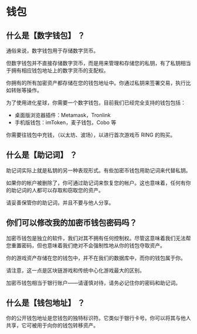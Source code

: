 # 钱包

## 什么是【数字钱包】 ？

通俗来说，数字钱包用于存储数字货币。

但数字钱包并不直接存储数字货币，而是用来管理和存储您的私钥，有了私钥相当于拥有相应钱包地址上的数字货币的支配权。

你拥有的所有加密资产都存储在您的钱包地址中。你通过私钥来签署交易，执行比如转账等操作。

为了使用进化星球，你需要一个数字钱包，目前我们已经完全支持的钱包包括：

* 桌面版浏览器插件：Metamask，Tronlink
* 手机版钱包：imToken，麦子钱包，Cobo 等

你需要往钱包中充钱，（以太坊、波场），以进行首次游戏币 RING 的购买。

## 什么是【助记词】 ？

助记词实际上就是私钥的另一种表现形式。有些加密币钱包用助记词来代替私钥。

如果你的帐户被删除了，你可通过助记词来恢复您的帐户。这也意味着，任何有你的助记词的人都可以存取和窃取您的资产。

请妥善保管你的助记词，并且不要与他人分享。

## 你们可以修改我的加密币钱包密码吗？

‌加密币钱包是独立的软件，我们对其不拥有任何控制权。尽管这意味着我们无法帮您重置密码，但也意味着我们绝对不会强制性地从你的钱包夺取资产。

你的游戏资产存储在您的钱包中，并不在我们的数据库中，而你的钱包属于你。

请注意，这一点是区块链游戏和传统中心化游戏最大的区别。

加密币钱包相当于银行账户——请谨慎对待，请务必记住你的密码和助记词。

## 什么是【钱包地址】 ？

你的公开钱包地址是您钱包的独特标识符。它类似于银行卡号。你可以将其与他人共享，它可被用于向你的钱包转移资产。  
